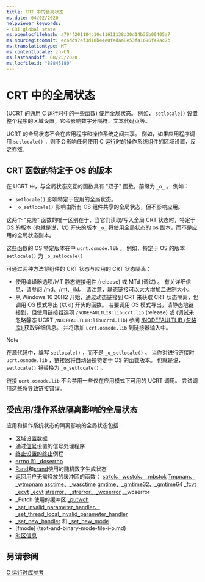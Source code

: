 ```yaml
---
title: CRT 中的全局状态
ms.date: 04/02/2020
helpviewer_keywords:
- CRT global state
ms.openlocfilehash: a794f201184c10c11611138d30d14b36b00405a7
ms.sourcegitcommit: ec6dd97ef3d10b44e0fedaa8e53f41696f49ac7b
ms.translationtype: MT
ms.contentlocale: zh-CN
ms.lasthandoff: 08/25/2020
ms.locfileid: "88845180"
---
```

# <a name="global-state-in-the-crt"></a>CRT 中的全局状态

 (UCRT 的通用 C 运行时中的一些函数) 使用全局状态。 例如， `setlocale()` 设置整个程序的区域设置，它会影响数字分隔符、文本代码页等。

UCRT 的全局状态不会在应用程序和操作系统之间共享。 例如，如果应用程序调用 `setlocale()` ，则不会影响任何使用 C 运行时的操作系统组件的区域设置，反之亦然。

## <a name="os-specific-versions-of-crt-functions"></a>CRT 函数的特定于 OS 的版本

在 UCRT 中，与全局状态交互的函数具有 "双子" 函数，前缀为 `_o_` 。 例如：

- `setlocale()` 影响特定于应用的全局状态。
- `_o_setlocale()` 影响由所有 OS 组件共享的全局状态，但不影响应用。

这两个 "克隆" 函数的唯一区别在于，当它们读取/写入全局 CRT 状态时，特定于 OS 的版本 (也就是说，以) 开头的版本 `_o_` 将使用全局状态的 os 副本，而不是应用的全局状态副本。

这些函数的 OS 特定版本在中 `ucrt.osmode.lib` 。 例如，特定于 OS 的版本 `setlocale()` 为 `_o_setlocale()`

可通过两种方法将组件的 CRT 状态与应用的 CRT 状态隔离：

- 使用编译器选项/MT 静态链接组件 (release) 或 MTd (调试) 。 有关详细信息，请参阅 [/md、/mt、/ld](../build/reference/md-mt-ld-use-run-time-library.md)。 请注意，静态链接可以大大增加二进制大小。
- 从 Windows 10 20H2 开始，通过动态链接到 CRT 来获取 CRT 状态隔离，但调用 OS 模式导出 (以 _o_) 开头的函数。 若要调用 OS 模式导出，请静态地链接到，但使用链接器选项 `/NODEFAULTLIB:libucrt.lib` (release) 或 (调试来忽略静态 UCRT `/NODEFAULTLIB:libucrtd.lib`) 参阅 [/NODEFAULTLIB (忽略库) ](../build/reference/nodefaultlib-ignore-libraries.md) 获取详细信息。 并将添加 `ucrt.osmode.lib` 到链接器输入中。

> [!Note]
> 在源代码中，编写 `setlocale()` ，而不是 `_o_setlocale()` 。 当你对进行链接时 `ucrt.osmode.lib` ，链接器将自动替换特定于 OS 的函数版本。 也就是说， `setlocale()` 将替换为 `_o_setlocale()` 。

链接 `ucrt.osmode.lib` 不会禁用一些仅在应用模式下可用的 UCRT 调用。 尝试调用这些将导致链接错误。

## <a name="global-state-affected-by-appos-separation"></a>受应用/操作系统隔离影响的全局状态

应用和操作系统状态的隔离影响的全局状态包括：

- [区域设置数据](locale.md)
- 通过[信号](reference/signal.md)设置的信号处理程序
- [终止设置的终止](reference/set-terminate-crt.md)例程
- [errno 和 _doserrno](errno-doserrno-sys-errlist-and-sys-nerr.md)
- [Rand](reference/rand.md)和[srand](reference/srand.md)使用的随机数字生成状态
- 返回用户无需释放的缓冲区的函数： [strtok、wcstok、_mbstok](reference/strtok-strtok-l-wcstok-wcstok-l-mbstok-mbstok-l.md) [Tmpnam、_wtmpnam](reference/tempnam-wtempnam-tmpnam-wtmpnam.md) [asctime、_wasctime](reference/asctime-wasctime.md) [gmtime、_gmtime32、_gmtime64](reference/gmtime-gmtime32-gmtime64.md) [_fcvt _ecvt](reference/fcvt.md) [_ecvt](reference/ecvt.md) [strerror、_strerror、_wcserror](reference/strerror-strerror-wcserror-wcserror.md) __wcserror
- _Putch 使用的缓冲区 [_putwch](reference/putch-putwch.md)
- [_set_invalid_parameter_handler、_set_thread_local_invalid_parameter_handler](reference/set-invalid-parameter-handler-set-thread-local-invalid-parameter-handler.md)
- [_set_new_handler](reference/set-new-handler.md) 和 [_set_new_mode](reference/set-new-mode.md)
- [fmode] (text-and-binary-mode-file-i-o.md) 
- [时区信息](time-management.md)

## <a name="see-also"></a>另请参阅

[C 运行时库参考](c-run-time-library-reference.md)

